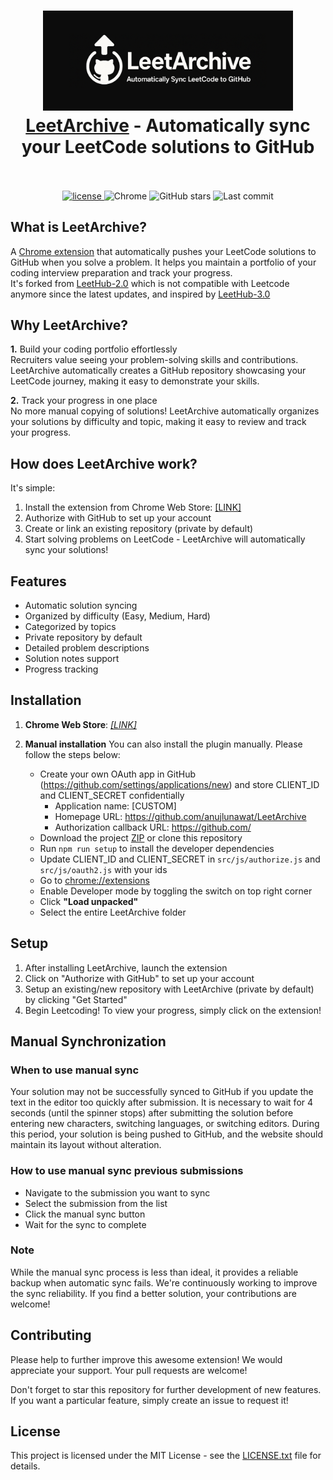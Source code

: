 <h1 align="center">
  <a href="https://github.com/anujlunawat/LeetArchive-Extension"><img src="assets/extension/thumbnailWDesc-1400x560.png" alt="LeetArchive - Automatically sync your LeetCode solutions to GitHub" width="400"></a>
  <br>
  <a href="https://github.com/anujlunawat/LeetArchive-Extension">LeetArchive</a> - Automatically sync your LeetCode solutions to GitHub
  <br>
  <br>
</h1>

<p align="center">
  <a href="https://github.com/anujlunawat/LeetArchive-Extension/blob/main/LICENSE.txt">
    <img src="https://img.shields.io/badge/license-MIT-blue.svg" alt="license"/>
  </a>
  <img alt="Chrome" src="https://img.shields.io/badge/Chrome-Extension-blue">
  <img alt="GitHub stars" src="https://img.shields.io/github/stars/anujlunawat/LeetArchive-Extension?style=social">
  <img alt="Last commit" src="https://img.shields.io/github/last-commit/anujlunawat/LeetArchive">
</p>


## What is LeetArchive?
<p>A <a href="https://chromewebstore.google.com/detail/leetarchive/egpghjhndnglogkappfmfokomolppmln">Chrome extension</a> that automatically pushes your LeetCode solutions to GitHub when you solve a problem. It helps you maintain a portfolio of your coding interview preparation and track your progress.
  <br>It's forked from <a href="https://github.com/arunbhardwaj/LeetHub-2.0">LeetHub-2.0</a> which is not compatible with Leetcode anymore since the latest updates, and inspired by
  <a href="https://github.com/raphaelheinz/LeetHub-3.0">LeetHub-3.0</a></p>

## Why LeetArchive?
<p> <strong>1.</strong> Build your coding portfolio effortlessly<br>
Recruiters value seeing your problem-solving skills and contributions. LeetArchive automatically creates a GitHub repository showcasing your LeetCode journey, making it easy to demonstrate your skills.</p>

<p> <strong>2.</strong> Track your progress in one place<br>
No more manual copying of solutions! LeetArchive automatically organizes your solutions by difficulty and topic, making it easy to review and track your progress.</p>

## How does LeetArchive work?     

<p>It's simple:</p>
<ol>
  <li>Install the extension from Chrome Web Store: <a href="<a href="https://chromewebstore.google.com/detail/leetarchive/egpghjhndnglogkappfmfokomolppmln">[LINK]</a></li>
  <li>Authorize with GitHub to set up your account</li>
  <li>Create or link an existing repository (private by default)</li>
  <li>Start solving problems on LeetCode - LeetArchive will automatically sync your solutions!</li>
</ol>

## Features
- Automatic solution syncing
- Organized by difficulty (Easy, Medium, Hard)
- Categorized by topics
- Private repository by default
- Detailed problem descriptions
- Solution notes support
- Progress tracking

## Installation

1. **Chrome Web Store**: <a href="https://chromewebstore.google.com/detail/leetarchive/egpghjhndnglogkappfmfokomolppmln">*[LINK]*</a>

2. **Manual installation**
    You can also install the plugin manually. Please follow the steps below:
    * Create your own OAuth app in GitHub (https://github.com/settings/applications/new) and store CLIENT_ID and CLIENT_SECRET confidentially
        * Application name: [CUSTOM]
        * Homepage URL: https://github.com/anujlunawat/LeetArchive
        * Authorization callback URL: https://github.com/
    * Download the project <a href="/anujlunawat/LeetArchive/archive/refs/heads/main.zip">ZIP</a> or clone this repository
    * Run ```npm run setup``` to install the developer dependencies
    * Update CLIENT_ID and CLIENT_SECRET in ```src/js/authorize.js``` and ```src/js/oauth2.js``` with your ids
    * Go to <a href="chrome://extensions">chrome://extensions</a>
    * Enable Developer mode by toggling the switch on top right corner
    * Click **"Load unpacked"**
    * Select the entire LeetArchive folder

## Setup

1. After installing LeetArchive, launch the extension
2. Click on "Authorize with GitHub" to set up your account
3. Setup an existing/new repository with LeetArchive (private by default) by clicking "Get Started"
4. Begin Leetcoding! To view your progress, simply click on the extension!

## Manual Synchronization

### When to use manual sync
Your solution may not be successfully synced to GitHub if you update the text in the editor too quickly after submission.
It is necessary to wait for 4 seconds (until the spinner stops) after submitting the solution before entering new characters, switching languages, or switching editors.
During this period, your solution is being pushed to GitHub, and the website should maintain its layout without alteration.

### How to use manual sync previous submissions
   - Navigate to the submission you want to sync
   - Select the submission from the list
   - Click the manual sync button
   - Wait for the sync to complete
     
### Note
While the manual sync process is less than ideal, it provides a reliable backup when automatic sync fails. We're continuously working to improve the sync reliability. If you find a better solution, your contributions are welcome!

## Contributing

Please help to further improve this awesome extension! We would appreciate your support. Your pull requests are welcome!

Don't forget to star this repository for further development of new features. If you want a particular feature, simply create an issue to request it!

## License

This project is licensed under the MIT License - see the [LICENSE.txt](LICENSE.txt) file for details.
